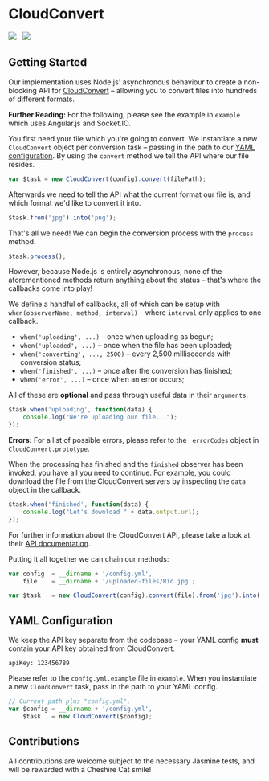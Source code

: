CloudConvert
============

<img src="https://travis-ci.org/Wildhoney/CloudConvert.png?branch=master" />
&nbsp;
<img src="https://badge.fury.io/js/cloud-convert.png" />

Getting Started
------------

Our implementation uses Node.js' asynchronous behaviour to create a non-blocking API for <a href="https://cloudconvert.org" target="_blank">CloudConvert</a> &ndash; allowing you to convert files into hundreds of different formats.

**Further Reading:** For the following, please see the example in `example` which uses Angular.js and Socket.IO.

You first need your file which you're going to convert. We instantiate a new `CloudConvert` object per conversion task &ndash; passing in the path to our <a href="#yaml-configuration">YAML configuration</a>. By using the `convert` method we tell the API where our file resides.

```javascript
var $task = new CloudConvert(config).convert(filePath);
```

Afterwards we need to tell the API what the current format our file is, and which format we'd like to convert it into.

```javascript
$task.from('jpg').into('png');
```

That's all we need! We can begin the conversion process with the `process` method.

```javascript
$task.process();
```

However, because Node.js is entirely asynchronous, none of the aforementioned methods return anything about the status &ndash; that's where the callbacks come into play!

We define a handful of callbacks, all of which can be setup with `when(observerName, method, interval)` &ndash; where `interval` only applies to one callback.

 * `when('uploading', ...)` &ndash; once when uploading as begun;
 * `when('uploaded', ...)` &ndash; once when the file has been uploaded;
 * `when('converting', ..., 2500)` &ndash; every 2,500 milliseconds with conversion status;
 * `when('finished', ...)` &ndash; once after the conversion has finished;
 * `when('error', ...)` &ndash; once when an error occurs;

All of these are **optional** and pass through useful data in their `arguments`.

```javascript
$task.when('uploading', function(data) {
    console.log("We're uploading our file...");
});
```

**Errors:** For a list of possible errors, please refer to the `_errorCodes` object in `CloudConvert.prototype`.

When the processing has finished and the `finished` observer has been invoked, you have all you need to continue. For example, you could download the file from the CloudConvert servers by inspecting the `data` object in the callback.

```javascript
$task.when('finished', function(data) {
    console.log("Let's download " + data.output.url);
});
```

For further information about the CloudConvert API, please take a look at their <a href="https://cloudconvert.org/page/api" target="_blank">API documentation</a>.

Putting it all together we can chain our methods:

```javascript
var config  = __dirname + '/config.yml',
    file    = __dirname + '/uploaded-files/Rio.jpg';

var $task   = new CloudConvert(config).convert(file).from('jpg').into('png').process();
```

YAML Configuration
------------

We keep the API key separate from the codebase &ndash; your YAML config **must** contain your API key obtained from CloudConvert.

```
apiKey: 123456789
```

Please refer to the `config.yml.example` file in `example`. When you instantiate a new `CloudConvert` task, pass in the path to your YAML config.

```javascript
// Current path plus "config.yml".
var $config = __dirname + '/config.yml',
    $task   = new CloudConvert($config);
```

Contributions
------------

All contributions are welcome subject to the necessary Jasmine tests, and will be rewarded with a Cheshire Cat smile!